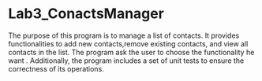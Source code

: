 # Lab3_ConactsManager

The purpose of this program is to manage a list of contacts. 
It provides functionalities to add new contacts,remove existing contacts,
and view all contacts in the list.
The program ask the user to choose the functionality he want .
Additionally, the program includes a set of unit tests to ensure the correctness of its operations.